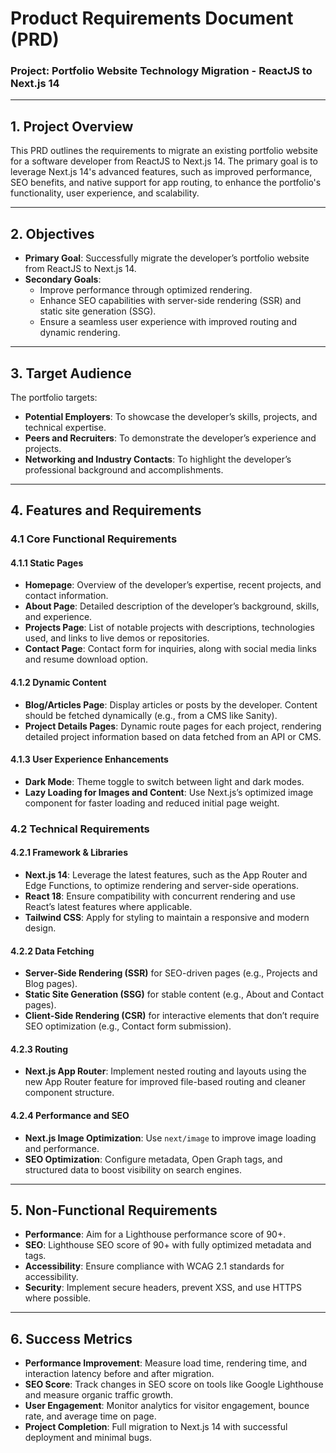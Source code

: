 # Product Requirements Document (PRD)

### Project: Portfolio Website Technology Migration - ReactJS to Next.js 14

---

## 1. Project Overview

This PRD outlines the requirements to migrate an existing portfolio website for a software developer from ReactJS to Next.js 14. The primary goal is to leverage Next.js 14's advanced features, such as improved performance, SEO benefits, and native support for app routing, to enhance the portfolio's functionality, user experience, and scalability.

---

## 2. Objectives

- **Primary Goal**: Successfully migrate the developer’s portfolio website from ReactJS to Next.js 14.
- **Secondary Goals**:
  - Improve performance through optimized rendering.
  - Enhance SEO capabilities with server-side rendering (SSR) and static site generation (SSG).
  - Ensure a seamless user experience with improved routing and dynamic rendering.

---

## 3. Target Audience

The portfolio targets:
- **Potential Employers**: To showcase the developer’s skills, projects, and technical expertise.
- **Peers and Recruiters**: To demonstrate the developer’s experience and projects.
- **Networking and Industry Contacts**: To highlight the developer’s professional background and accomplishments.

---

## 4. Features and Requirements

### 4.1 Core Functional Requirements

#### 4.1.1 Static Pages
- **Homepage**: Overview of the developer’s expertise, recent projects, and contact information.
- **About Page**: Detailed description of the developer’s background, skills, and experience.
- **Projects Page**: List of notable projects with descriptions, technologies used, and links to live demos or repositories.
- **Contact Page**: Contact form for inquiries, along with social media links and resume download option.

#### 4.1.2 Dynamic Content
- **Blog/Articles Page**: Display articles or posts by the developer. Content should be fetched dynamically (e.g., from a CMS like Sanity).
- **Project Details Pages**: Dynamic route pages for each project, rendering detailed project information based on data fetched from an API or CMS.

#### 4.1.3 User Experience Enhancements
- **Dark Mode**: Theme toggle to switch between light and dark modes.
- **Lazy Loading for Images and Content**: Use Next.js’s optimized image component for faster loading and reduced initial page weight.

### 4.2 Technical Requirements

#### 4.2.1 Framework & Libraries
- **Next.js 14**: Leverage the latest features, such as the App Router and Edge Functions, to optimize rendering and server-side operations.
- **React 18**: Ensure compatibility with concurrent rendering and use React’s latest features where applicable.
- **Tailwind CSS**: Apply for styling to maintain a responsive and modern design.

#### 4.2.2 Data Fetching
- **Server-Side Rendering (SSR)** for SEO-driven pages (e.g., Projects and Blog pages).
- **Static Site Generation (SSG)** for stable content (e.g., About and Contact pages).
- **Client-Side Rendering (CSR)** for interactive elements that don’t require SEO optimization (e.g., Contact form submission).

#### 4.2.3 Routing
- **Next.js App Router**: Implement nested routing and layouts using the new App Router feature for improved file-based routing and cleaner component structure.

#### 4.2.4 Performance and SEO
- **Next.js Image Optimization**: Use `next/image` to improve image loading and performance.
- **SEO Optimization**: Configure metadata, Open Graph tags, and structured data to boost visibility on search engines.

---

## 5. Non-Functional Requirements

- **Performance**: Aim for a Lighthouse performance score of 90+.
- **SEO**: Lighthouse SEO score of 90+ with fully optimized metadata and tags.
- **Accessibility**: Ensure compliance with WCAG 2.1 standards for accessibility.
- **Security**: Implement secure headers, prevent XSS, and use HTTPS where possible.

---

## 6. Success Metrics

- **Performance Improvement**: Measure load time, rendering time, and interaction latency before and after migration.
- **SEO Score**: Track changes in SEO score on tools like Google Lighthouse and measure organic traffic growth.
- **User Engagement**: Monitor analytics for visitor engagement, bounce rate, and average time on page.
- **Project Completion**: Full migration to Next.js 14 with successful deployment and minimal bugs.
